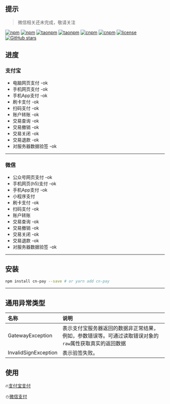 ## 提示
> 微信相关还未完成，敬请关注  

[![npm](https://img.shields.io/npm/v/cn-pay.svg?style=flat-square)](https://www.npmjs.com/package/cn-pay)
[![npm](https://img.shields.io/npm/dt/cn-pay.svg?style=flat-square)](https://www.npmjs.com/package/cn-pay)
[![taonpm](https://npm.taobao.org/badge/v/cn-pay.svg)](https://npm.taobao.org/package/cn-pay)
[![taonpm](https://npm.taobao.org/badge/d/cn-pay.svg)](https://npm.taobao.org/package/cn-pay)
[![cnpm](https://cnpmjs.org/badge/v/cn-pay.svg)](https://cnpmjs.org/package/cn-pay)
[![cnpm](https://cnpmjs.org/badge/d/cn-pay.svg)](https://cnpmjs.org/package/cn-pay)
[![license](https://img.shields.io/github/license/shmy/cn-pay.svg?style=flat-square)](https://github.com/shmy/cn-pay/blob/master/LICENSE.md)
[![GitHub stars](https://img.shields.io/github/stars/shmy/cn-pay.svg?style=social&label=Star)](https://github.com/shmy/cn-pay)  

## 进度
### 支付宝
+ 电脑网页支付 -ok
+ 手机网页支付 -ok
+ 手机App支付 -ok
+ 刷卡支付 -ok
+ 扫码支付 -ok
+ 账户转账 -ok
+ 交易查询 -ok
+ 交易撤销 -ok
+ 交易关闭 -ok
+ 交易退款 -ok
+ 对服务器数据验签 -ok

-----------------

### 微信
+ 公众号网页支付 -ok
+ 手机网页(h5)支付 -ok
+ 手机App支付 -ok
+ 小程序支付 
+ 刷卡支付 -ok
+ 扫码支付 -ok
+ 账户转账
+ 交易查询 -ok
+ 交易撤销 -ok
+ 交易关闭 -ok
+ 交易退款 -ok
+ 对服务器数据验签 -ok

-------------------

## 安装
```bash
npm install cn-pay --save # or yarn add cn-pay
```

-------------------

## 通用异常类型

| 名称 |     说明 |
| :-------- | :------ |
| GatewayException | 表示支付宝服务器返回的数据非正常结果，例如，参数错误等。可通过读取错误对象的`raw`属性获取真实的返回数据 |
| InvalidSignException | 表示验签失败。 |

## 使用
🔥[支付宝支付](alipay.md)  

⛄[微信支付](wechat.md)